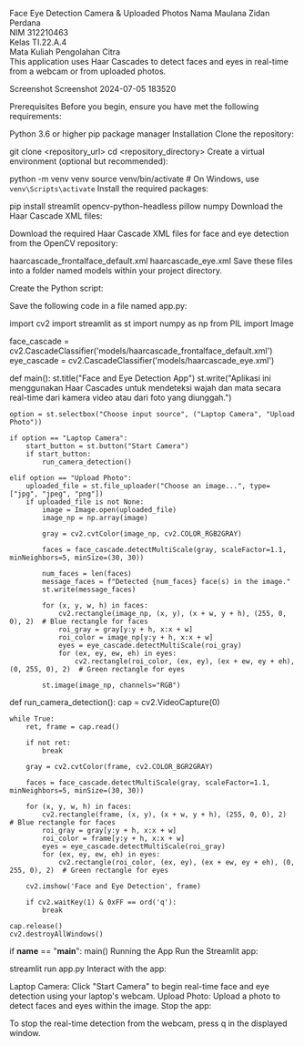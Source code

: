 Face Eye Detection Camera & Uploaded Photos
Nama	Maulana Zidan Perdana	
NIM	312210463	
Kelas	TI.22.A.4	
Mata Kuliah	Pengolahan Citra	
This application uses Haar Cascades to detect faces and eyes in real-time from a webcam or from uploaded photos.

Screenshot
Screenshot 2024-07-05 183520

Prerequisites
Before you begin, ensure you have met the following requirements:

Python 3.6 or higher
pip package manager
Installation
Clone the repository:

git clone <repository_url>
cd <repository_directory>
Create a virtual environment (optional but recommended):

python -m venv venv
source venv/bin/activate  # On Windows, use `venv\Scripts\activate`
Install the required packages:

pip install streamlit opencv-python-headless pillow numpy
Download the Haar Cascade XML files:

Download the required Haar Cascade XML files for face and eye detection from the OpenCV repository:

haarcascade_frontalface_default.xml
haarcascade_eye.xml
Save these files into a folder named models within your project directory.

Create the Python script:

Save the following code in a file named app.py:

import cv2
import streamlit as st
import numpy as np
from PIL import Image

face_cascade = cv2.CascadeClassifier('models/haarcascade_frontalface_default.xml')
eye_cascade = cv2.CascadeClassifier('models/haarcascade_eye.xml')

def main():
    st.title("Face and Eye Detection App")
    st.write("Aplikasi ini menggunakan Haar Cascades untuk mendeteksi wajah dan mata secara real-time dari kamera video atau dari foto yang diunggah.")

    option = st.selectbox("Choose input source", ("Laptop Camera", "Upload Photo"))

    if option == "Laptop Camera":
        start_button = st.button("Start Camera")
        if start_button:
            run_camera_detection()

    elif option == "Upload Photo":
        uploaded_file = st.file_uploader("Choose an image...", type=["jpg", "jpeg", "png"])
        if uploaded_file is not None:
            image = Image.open(uploaded_file)
            image_np = np.array(image)

            gray = cv2.cvtColor(image_np, cv2.COLOR_RGB2GRAY)
            
            faces = face_cascade.detectMultiScale(gray, scaleFactor=1.1, minNeighbors=5, minSize=(30, 30))
            
            num_faces = len(faces)
            message_faces = f"Detected {num_faces} face(s) in the image."
            st.write(message_faces)

            for (x, y, w, h) in faces:
                cv2.rectangle(image_np, (x, y), (x + w, y + h), (255, 0, 0), 2)  # Blue rectangle for faces
                roi_gray = gray[y:y + h, x:x + w]
                roi_color = image_np[y:y + h, x:x + w]
                eyes = eye_cascade.detectMultiScale(roi_gray)
                for (ex, ey, ew, eh) in eyes:
                    cv2.rectangle(roi_color, (ex, ey), (ex + ew, ey + eh), (0, 255, 0), 2)  # Green rectangle for eyes

            st.image(image_np, channels="RGB")

def run_camera_detection():
    cap = cv2.VideoCapture(0)

    while True:
        ret, frame = cap.read()

        if not ret:
            break

        gray = cv2.cvtColor(frame, cv2.COLOR_BGR2GRAY)

        faces = face_cascade.detectMultiScale(gray, scaleFactor=1.1, minNeighbors=5, minSize=(30, 30))

        for (x, y, w, h) in faces:
            cv2.rectangle(frame, (x, y), (x + w, y + h), (255, 0, 0), 2)  # Blue rectangle for faces
            roi_gray = gray[y:y + h, x:x + w]
            roi_color = frame[y:y + h, x:x + w]
            eyes = eye_cascade.detectMultiScale(roi_gray)
            for (ex, ey, ew, eh) in eyes:
                cv2.rectangle(roi_color, (ex, ey), (ex + ew, ey + eh), (0, 255, 0), 2)  # Green rectangle for eyes

        cv2.imshow('Face and Eye Detection', frame)

        if cv2.waitKey(1) & 0xFF == ord('q'):
            break

    cap.release()
    cv2.destroyAllWindows()

if __name__ == "__main__":
    main()
Running the App
Run the Streamlit app:

streamlit run app.py
Interact with the app:

Laptop Camera: Click "Start Camera" to begin real-time face and eye detection using your laptop's webcam.
Upload Photo: Upload a photo to detect faces and eyes within the image.
Stop the app:

To stop the real-time detection from the webcam, press q in the displayed window.
